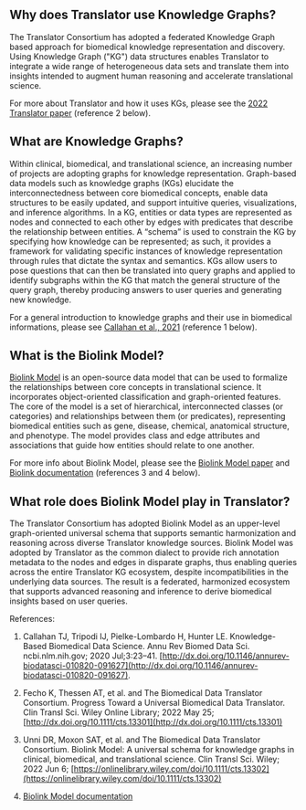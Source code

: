 ## Why does Translator use Knowledge Graphs?
The Translator Consortium has adopted a federated Knowledge Graph based approach for biomedical knowledge representation and discovery.
Using Knowledge Graph ("KG") data structures enables Translator to integrate a wide range of heterogeneous data sets and translate them into insights intended to augment human reasoning
and accelerate translational science.

For more about Translator and how it uses KGs, please see the [2022 Translator paper](https://ascpt.onlinelibrary.wiley.com/doi/10.1111/cts.13301) (reference 2 below).

## What are Knowledge Graphs?
Within clinical, biomedical, and translational science, an increasing number of projects are adopting graphs for knowledge representation.
Graph-based data models such as knowledge graphs (KGs) elucidate the interconnectedness between core biomedical concepts, enable data structures to be easily updated,
and support intuitive queries, visualizations, and inference algorithms.
In a KG, entities or data types are represented as nodes and connected to each other by edges with predicates that describe the relationship between entities.
A “schema” is used to constrain the KG by specifying how knowledge can be represented;
as such, it provides a framework for validating specific instances of knowledge representation through rules that dictate the syntax and semantics.
KGs allow users to pose questions that can then be translated into query graphs and applied to identify subgraphs within the KG that match the general structure of the query graph, thereby producing answers to user queries and generating new knowledge.

For a general introduction to knowledge graphs and their use in biomedical informations, please see [Callahan et al., 2021](https://www.annualreviews.org/doi/10.1146/annurev-biodatasci-010820-091627) (reference 1 below).

## What is the Biolink Model?
[Biolink Model](https://github.com/biolink/biolink-model) is an open-source data model that can be used to formalize
the relationships between core concepts in translational science.
It incorporates object-oriented classification and graph-oriented features.
The core of the model is a set of hierarchical, interconnected classes (or categories) and relationships between them (or predicates),
representing biomedical entities such as gene, disease, chemical, anatomical structure, and phenotype.
The model provides class and edge attributes and associations that guide how entities should relate to one another.

For more info about Biolink Model, please see the [Biolink Model paper](https://onlinelibrary.wiley.com/doi/10.1111/cts.13302) and [Biolink documentation](https://biolink.github.io/biolink-model/) (references 3 and 4 below).

## What role does Biolink Model play in Translator?
The Translator Consortium has adopted Biolink Model as an upper-level graph-oriented universal schema that supports semantic harmonization and reasoning
across diverse Translator knowledge sources.
Biolink Model was adopted by Translator as the common dialect
to provide rich annotation metadata to the nodes and edges in disparate graphs, thus enabling queries across the entire Translator KG ecosystem,
despite incompatibilities in the underlying data sources.
The result is a federated, harmonized ecosystem that supports advanced reasoning and inference to derive biomedical insights based on user queries.

References:

1. Callahan TJ, Tripodi IJ, Pielke-Lombardo H, Hunter LE. Knowledge-Based Biomedical Data Science. Annu Rev Biomed Data Sci. ncbi.nlm.nih.gov; 2020 Jul;3:23–41. [http://dx.doi.org/10.1146/annurev-biodatasci-010820-091627](http://dx.doi.org/10.1146/annurev-biodatasci-010820-091627).

2. Fecho K, Thessen AT, et al. and The Biomedical Data Translator Consortium.
Progress Toward a Universal Biomedical Data Translator. Clin Transl Sci. Wiley Online Library; 2022 May 25;
[http://dx.doi.org/10.1111/cts.13301](http://dx.doi.org/10.1111/cts.13301)

3. Unni DR, Moxon SAT, et al. and The Biomedical Data Translator Consortium.
Biolink Model: A universal schema for knowledge graphs in clinical, biomedical, and translational science.
Clin Transl Sci. Wiley; 2022 Jun 6; [https://onlinelibrary.wiley.com/doi/10.1111/cts.13302](https://onlinelibrary.wiley.com/doi/10.1111/cts.13302)

4. [Biolink Model documentation](https://biolink.github.io/biolink-model/)
